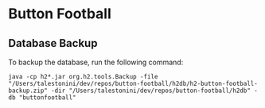 # Button Football

## Database Backup

To backup the database, run the following command:

    java -cp h2*.jar org.h2.tools.Backup -file "/Users/talestonini/dev/repos/button-football/h2db/h2-button-football-backup.zip" -dir "/Users/talestonini/dev/repos/button-football/h2db" -db "buttonfootball"